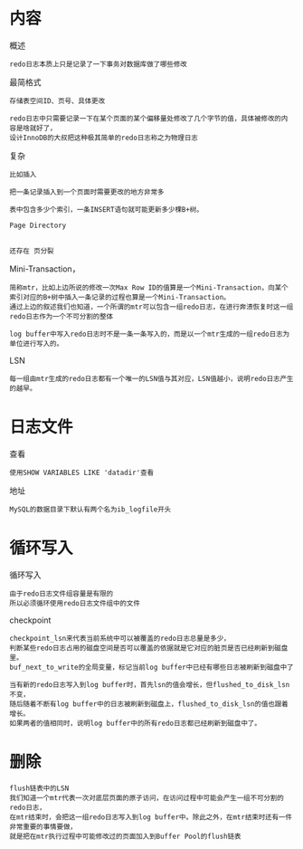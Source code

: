 

# 内容

概述

    redo日志本质上只是记录了一下事务对数据库做了哪些修改


最简格式

    存储表空间ID、页号、具体更改
    
    redo日志中只需要记录一下在某个页面的某个偏移量处修改了几个字节的值，具体被修改的内容是啥就好了，
    设计InnoDB的大叔把这种极其简单的redo日志称之为物理日志



复杂

    比如插入
    
    把一条记录插入到一个页面时需要更改的地方非常多
    
    表中包含多少个索引，一条INSERT语句就可能更新多少棵B+树。
    
    Page Directory
    
    
    还存在 页分裂
    


Mini-Transaction，

    简称mtr，比如上边所说的修改一次Max Row ID的值算是一个Mini-Transaction，向某个索引对应的B+树中插入一条记录的过程也算是一个Mini-Transaction。
    通过上边的叙述我们也知道，一个所谓的mtr可以包含一组redo日志，在进行奔溃恢复时这一组redo日志作为一个不可分割的整体
    
    log buffer中写入redo日志时不是一条一条写入的，而是以一个mtr生成的一组redo日志为单位进行写入的。

LSN

    每一组由mtr生成的redo日志都有一个唯一的LSN值与其对应，LSN值越小，说明redo日志产生的越早。
    



# 日志文件


查看

    使用SHOW VARIABLES LIKE 'datadir'查看

地址

    MySQL的数据目录下默认有两个名为ib_logfile开头


# 循环写入

循环写入

    由于redo日志文件组容量是有限的
    所以必须循环使用redo日志文件组中的文件


checkpoint

    checkpoint_lsn来代表当前系统中可以被覆盖的redo日志总量是多少，
    判断某些redo日志占用的磁盘空间是否可以覆盖的依据就是它对应的脏页是否已经刷新到磁盘里。
    buf_next_to_write的全局变量，标记当前log buffer中已经有哪些日志被刷新到磁盘中了

    当有新的redo日志写入到log buffer时，首先lsn的值会增长，但flushed_to_disk_lsn不变，
    随后随着不断有log buffer中的日志被刷新到磁盘上，flushed_to_disk_lsn的值也跟着增长。
    如果两者的值相同时，说明log buffer中的所有redo日志都已经刷新到磁盘中了。
    
    
    
# 删除


    flush链表中的LSN
    我们知道一个mtr代表一次对底层页面的原子访问，在访问过程中可能会产生一组不可分割的redo日志，
    在mtr结束时，会把这一组redo日志写入到log buffer中。除此之外，在mtr结束时还有一件非常重要的事情要做，
    就是把在mtr执行过程中可能修改过的页面加入到Buffer Pool的flush链表
    












